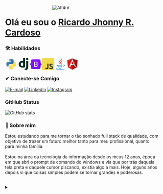 <img align="right" alt="Alf4rd" src="https://screensaver123456gamers.on.drv.tw/home/alf4rd.gif" width="350px">

<h1>
    Olá eu sou o <a href="https://github.com/cardosokks/">
    <span>Ricardo Jhonny R. Cardoso</span></a>
</h1>

<h3 align="left">🛠 Habilidades</h3>

<img align="left" alt="Alf4rd" height="40" src="https://github.com/devicons/devicon/blob/master/icons/python/python-original.svg">
<img align="left" alt="Alf4rd" height="40" src="https://github.com/devicons/devicon/blob/master/icons/django/django-plain.svg">
<img align="left" alt="Alf4rd" height="40" src="https://github.com/devicons/devicon/blob/master/icons/bootstrap/bootstrap-original.svg">
<img align="left" alt="Alf4rd" height="40" src="https://github.com/devicons/devicon/blob/master/icons/javascript/javascript-original.svg">
<img align="left" alt="Alf4rd" height="40" src="https://github.com/devicons/devicon/blob/master/icons/java/java-original.svg">
<img align="left" alt="Alf4rd" height="40" src="https://github.com/devicons/devicon/blob/master/icons/angularjs/angularjs-original.svg">
<br><br>
<h3 align="left">✔ Conecte-se Comigo</h3> 

[![E-mail](https://img.shields.io/badge/-Email-000?style=for-the-badge&logo=microsoft-outlook&logoColor=2124d9&color:FFF)](mailto:ricardo.estudos@hotmail.com)
[![LinkedIn](https://img.shields.io/badge/-LinkedIn-000?style=for-the-badge&logo=linkedin&logoColor=2124d9&color:FFF)](https://www.linkedin.com/in/cardosokks/)
[![Instagram](https://img.shields.io/badge/-Instagram-000?style=for-the-badge&logo=instagram&logoColor=2124d9&color:FFF)](https://www.instagram.com/cardosokks/)
<br>
<h3 align="left">GitHub Status</h3>

![GitHub stats](https://github-readme-stats-git-masterrstaa-rickstaa.vercel.app/api?username=cardosokks&hide_title=true&show_icons=true&include_all_commits=false&count_private=true&line_height=30&hide=issues&bg_color=000&title_color=04ff00&text_color=FFF&border_radius=2&border_color=2124d9&icon_color=2124d9)
<br>

<h3 align="left">🚀 Sobre mim</h3>
<p>Estou estudando para me tornar o tão sonhado full stack de qualidade, com objetivo de trazer um futuro melhor tanto para meu profissional, quanto para minha família.
<br>
<br>
Estou na área da tecnologia da informação desde os meus 12 anos, época em que abri o prompt de comando do windows e via que por trás daquela tela preta e daquele cursor piscando, existia algo á mais. Hoje, alguns anos depois vi que coisas simples podem se tornar grandes e poderosas.</p>

<br>

<details align="left">
  <summary>
    
      
  </summary> 

  <div align="right">Criado por <a href="https://github.com/cardosokks">Alf4rd|Ricardo Cardoso</a>.</div>

</details>
